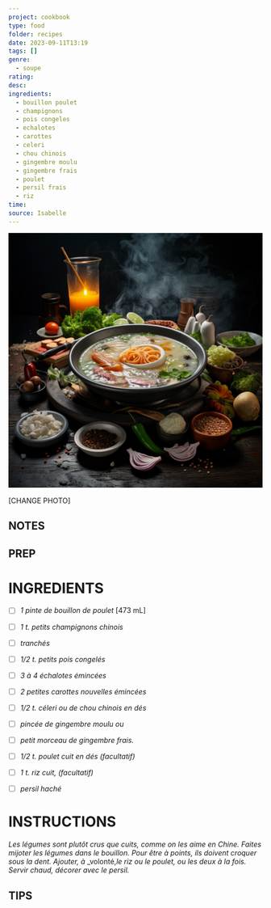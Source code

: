 ```yaml
---
project: cookbook
type: food
folder: recipes
date: 2023-09-11T13:19
tags: []
genre:
  - soupe
rating: 
desc: 
ingredients:
  - bouillon poulet
  - champignons
  - pois congeles
  - echalotes
  - carottes
  - celeri
  - chou chinois
  - gingembre moulu
  - gingembre frais
  - poulet
  - persil frais
  - riz
time: 
source: Isabelle
---
```


![IMAGE](_default.png)


[CHANGE PHOTO]


## NOTES




## PREP


# INGREDIENTS

- [ ] _1 pinte de bouillon de poulet_ [473 mL]
- [ ] _1 t. petits champignons chinois_
- [ ] _tranchés_
- [ ] _1/2 t. petits pois congelés_
- [ ] _3 à 4 échalotes émincées_
- [ ] _2 petites carottes nouvelles émincées_
- [ ] _1/2 t. céleri ou de chou chinois en dés_
- [ ] _pincée de gingembre moulu ou_
- [ ] _petit morceau de gingembre frais._
- [ ] _1/2 t. poulet cuit en dés (facultatif)_
- [ ] _1 t. riz cuit, (facultatif)_
- [ ] _persil haché_


# INSTRUCTIONS

_Les légumes sont plutôt crus que cuits, comme_
_on les aime en Chine. Faites mijoter les légumes_
_dans le bouillon. Pour être à points,_
_ils doivent croquer sous la dent. Ajouter, à_
_volonté,_le riz ou le poulet, ou les deux à la_
_fois. Servir chaud, décorer avec le persil._


## TIPS



